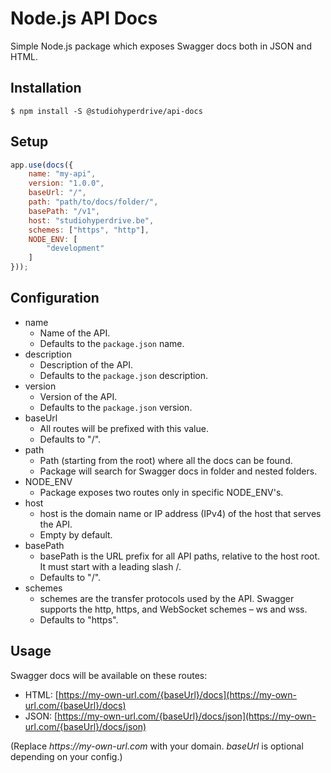 # Node.js API Docs #

Simple Node.js package which exposes Swagger docs both in JSON and HTML.

## Installation ##

```
$ npm install -S @studiohyperdrive/api-docs
```

## Setup ##

```js
app.use(docs({
    name: "my-api",
    version: "1.0.0",
    baseUrl: "/",
    path: "path/to/docs/folder/",
    basePath: "/v1",
    host: "studiohyperdrive.be",
    schemes: ["https", "http"],
    NODE_ENV: [
        "development"
    ]
}));
```

## Configuration ##

* name
    * Name of the API.
    * Defaults to the `package.json` name.
* description
    * Description of the API.
    * Defaults to the `package.json` description.
* version
    * Version of the API.
    * Defaults to the `package.json` version.
* baseUrl
    * All routes will be prefixed with this value.
    * Defaults to "/".
* path
    * Path (starting from the root) where all the docs can be found.
    * Package will search for Swagger docs in folder and nested folders.
* NODE_ENV
    * Package exposes two routes only in specific NODE_ENV's.
* host
    * host is the domain name or IP address (IPv4) of the host that serves the API.
    * Empty by default.
* basePath
    * basePath is the URL prefix for all API paths, relative to the host root. It must start with a leading slash /.
    * Defaults to "/".
* schemes
    * schemes are the transfer protocols used by the API. Swagger supports the http, https, and WebSocket schemes – ws and wss.
    * Defaults to "https".

## Usage ##

Swagger docs will be available on these routes:
* HTML: [https://my-own-url.com/{baseUrl}/docs](https://my-own-url.com/{baseUrl}/docs)
* JSON: [https://my-own-url.com/{baseUrl}/docs/json](https://my-own-url.com/{baseUrl}/docs/json)

(Replace _https://my-own-url.com_ with your domain. _baseUrl_ is optional depending on your config.)
